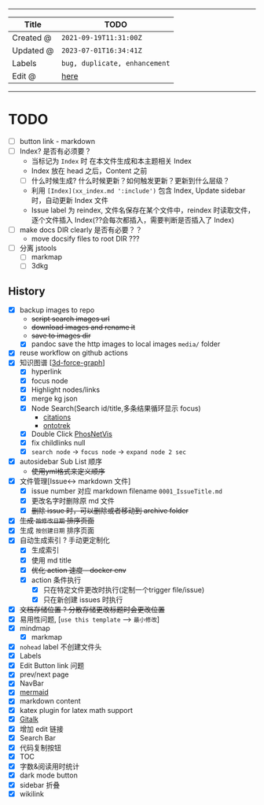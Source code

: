 -----

| Title     | TODO                                               |
| --------- | -------------------------------------------------- |
| Created @ | `2021-09-19T11:31:00Z`                             |
| Updated @ | `2023-07-01T16:34:41Z`                             |
| Labels    | `bug, duplicate, enhancement`                      |
| Edit @    | [here](https://github.com/junxnone/twiki/issues/4) |

-----

# TODO

  - [ ] button link - markdown
  - [ ] Index? 是否有必须要？
      - 当标记为 `Index` 时 在本文件生成和本主题相关 Index
      - Index 放在 head 之后，Content 之前
      - [ ] 什么时候生成? 什么时候更新？如何触发更新？更新到什么层级？
      - 利用 `[Index](xx_index.md ':include')` 包含 Index, Update sidebar
        时，自动更新 Index 文件
      - Issue label 为 reindex, 文件名保存在某个文件中，reindex 时读取文件，逐个文件插入
        Index(??会每次都插入，需要判断是否插入了 Index)
  - [ ] make docs DIR clearly 是否有必要？？
      - move docsify files to root DIR ???
  - [ ] 分离 jstools
      - [ ] markmap
      - [ ] 3dkg

## History

  - [x] backup images to repo
      - ~~script search images url~~
      - ~~download images and rename it~~
      - ~~save to images dir~~
      - [x] pandoc save the http images to local images `media/` folder
  - [x] reuse workflow on github actions
  - [x] 知识图谱
    \[[3d-force-graph](https://github.com/vasturiano/3d-force-graph)\]
      - [x] hyperlink
      - [x] focus node
      - [x] Highlight nodes/links
      - [x] merge kg json
      - [x] Node Search(Search id/title,多条结果循环显示 focus)
          - [citations](https://github.com/UoA-eResearch/citations/blob/main/index.html#L111)
          - [ontotrek](https://github.com/cidgoh/ontotrek)
      - [x] Double Click
        [PhosNetVis](https://github.com/GumusLab/PhosNetVis)
      - [x] fix childlinks null
      - [x] `search node` -\> `focus node` -\> `expand node 2 sec`
  - [x] autosidebar Sub List 顺序
      - ~~使用yml格式来定义顺序~~
  - [x] 文件管理\[Issue\<-\> markdown 文件\]
      - [x] issue number 对应 markdown filename `0001_IssueTitle.md`
      - [x] 更改名字时删除原 md 文件
      - [x] ~~删除 issue 时，可以删除或者移动到 archive folder~~
  - [x] ~~生成 `按修改日期` 排序页面~~
  - [x] 生成 `按创建日期` 排序页面
  - [x] 自动生成索引 ? 手动更定制化
      - [x] 生成索引
      - [x] 使用 md title
      - [x] ~~优化 action 速度 - docker env~~
      - [x] action 条件执行
          - [x] 只在特定文件更改时执行(定制一个trigger file/issue)
          - [x] 只在新创建 issues 时执行
  - [x] ~~文档存储位置 ? 分散存储更改标题时会更改位置~~
  - [x] 易用性问题, \[`use this template` --\> `最小修改`\]
  - [x] mindmap
      - [x] markmap
  - [x] `nohead` label 不创建文件头
  - [x] Labels
  - [x] Edit Button link 问题
  - [x] prev/next page
  - [x] NavBar
  - [x] [mermaid](https://github.com/Leward/mermaid-docsify)
  - [x] markdown content
  - [x] katex plugin for latex math support
  - [x]
    [Gitalk](https://github.com/gitalk/gitalk/blob/master/readme-cn.md)
  - [x] 增加 edit 链接
  - [x] Search Bar
  - [x] 代码复制按钮
  - [x] TOC
  - [x] 字数&阅读用时统计
  - [x] dark mode button
  - [x] sidebar 折叠
  - [x] wikilink
